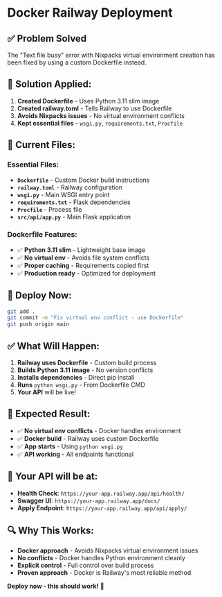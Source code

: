 # Docker Railway Deployment

## ✅ **Problem Solved**

The "Text file busy" error with Nixpacks virtual environment creation has been fixed by using a custom Dockerfile instead.

## 🔧 **Solution Applied:**

1. **Created Dockerfile** - Uses Python 3.11 slim image
2. **Created railway.toml** - Tells Railway to use Dockerfile
3. **Avoids Nixpacks issues** - No virtual environment conflicts
4. **Kept essential files** - `wsgi.py`, `requirements.txt`, `Procfile`

## 📁 **Current Files:**

### **Essential Files:**
- **`Dockerfile`** - Custom Docker build instructions
- **`railway.toml`** - Railway configuration
- **`wsgi.py`** - Main WSGI entry point
- **`requirements.txt`** - Flask dependencies
- **`Procfile`** - Process file
- **`src/api/app.py`** - Main Flask application

### **Dockerfile Features:**
- ✅ **Python 3.11 slim** - Lightweight base image
- ✅ **No virtual env** - Avoids file system conflicts
- ✅ **Proper caching** - Requirements copied first
- ✅ **Production ready** - Optimized for deployment

## 🚀 **Deploy Now:**

```bash
git add .
git commit -m "Fix virtual env conflict - use Dockerfile"
git push origin main
```

## ✅ **What Will Happen:**

1. **Railway uses Dockerfile** - Custom build process
2. **Builds Python 3.11 image** - No version conflicts
3. **Installs dependencies** - Direct pip install
4. **Runs** `python wsgi.py` - From Dockerfile CMD
5. **Your API** will be live!

## 🎯 **Expected Result:**

- ✅ **No virtual env conflicts** - Docker handles environment
- ✅ **Docker build** - Railway uses custom Dockerfile
- ✅ **App starts** - Using `python wsgi.py`
- ✅ **API working** - All endpoints functional

## 📍 **Your API will be at:**
- **Health Check**: `https://your-app.railway.app/api/health/`
- **Swagger UI**: `https://your-app.railway.app/docs/`
- **Apply Endpoint**: `https://your-app.railway.app/api/apply/`

## 🔍 **Why This Works:**

- **Docker approach** - Avoids Nixpacks virtual environment issues
- **No conflicts** - Docker handles Python environment cleanly
- **Explicit control** - Full control over build process
- **Proven approach** - Docker is Railway's most reliable method

**Deploy now - this should work!** 🎉
